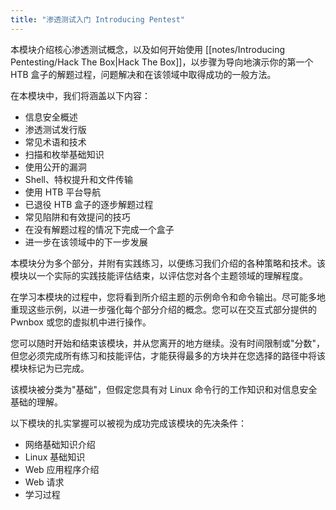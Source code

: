 ```yaml
---
title: "渗透测试入门 Introducing Pentest"
---
```


本模块介绍核心渗透测试概念，以及如何开始使用 [[notes/Introducing Pentesting/Hack The Box|Hack The Box]]，以步骤为导向地演示你的第一个 HTB 盒子的解题过程，问题解决和在该领域中取得成功的一般方法。

在本模块中，我们将涵盖以下内容：

- 信息安全概述
- 渗透测试发行版
- 常见术语和技术 
- 扫描和枚举基础知识 
- 使用公开的漏洞 
- Shell、特权提升和文件传输 
- 使用 HTB 平台导航 
- 已退役 HTB 盒子的逐步解题过程 
- 常见陷阱和有效提问的技巧 
- 在没有解题过程的情况下完成一个盒子 
- 进一步在该领域中的下一步发展

本模块分为多个部分，并附有实践练习，以便练习我们介绍的各种策略和技术。该模块以一个实际的实践技能评估结束，以评估您对各个主题领域的理解程度。


在学习本模块的过程中，您将看到所介绍主题的示例命令和命令输出。尽可能多地重现这些示例，以进一步强化每个部分介绍的概念。您可以在交互式部分提供的 Pwnbox 或您的虚拟机中进行操作。


您可以随时开始和结束该模块，并从您离开的地方继续。没有时间限制或"分数"，但您必须完成所有练习和技能评估，才能获得最多的方块并在您选择的路径中将该模块标记为已完成。

该模块被分类为"基础"，但假定您具有对 Linux 命令行的工作知识和对信息安全基础的理解。

以下模块的扎实掌握可以被视为成功完成该模块的先决条件：

- 网络基础知识介绍 
- Linux 基础知识 
- Web 应用程序介绍 
- Web 请求 
- 学习过程